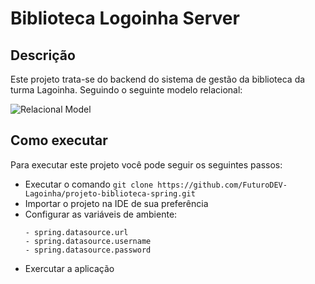 # Biblioteca Logoinha Server

## Descrição 

Este projeto trata-se do backend do sistema de gestão da biblioteca da turma Lagoinha.
Seguindo o seguinte modelo relacional:

![Relacional Model](https://drive.google.com/file/d/1Q65VsROUSqwntdKJTwtUVpPguZwVW90C/view?usp=share_link)

## Como executar

Para executar este projeto você pode seguir os seguintes passos:

- Executar o comando ```git clone https://github.com/FuturoDEV-Lagoinha/projeto-biblioteca-spring.git```
- Importar o projeto na IDE de sua preferência
- Configurar as variáveis de ambiente: 
     ```
    - spring.datasource.url
    - spring.datasource.username
    - spring.datasource.password
    ```
- Exercutar a aplicação